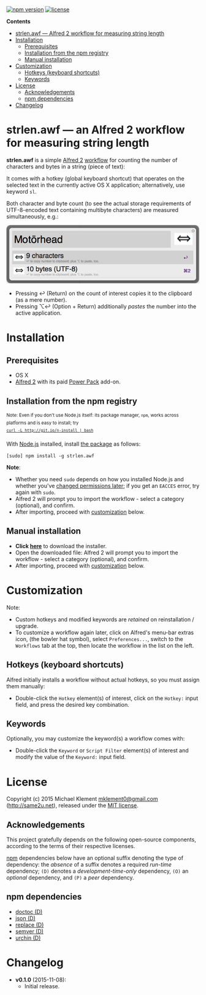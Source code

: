 [![npm version](https://img.shields.io/npm/v/strlen.awf.svg)](https://npmjs.com/package/strlen.awf) [![license](https://img.shields.io/badge/license-MIT-blue.svg)](https://github.com/mklement0/strlen.awf/blob/master/LICENSE.md)

<!-- START doctoc generated TOC please keep comment here to allow auto update -->
<!-- DON'T EDIT THIS SECTION, INSTEAD RE-RUN doctoc TO UPDATE -->

**Contents**

- [strlen.awf &mdash; Alfred 2 workflow for measuring string length](#strlenawf-&mdash-alfred-2-workflow-for-measuring-string-length)
- [Installation](#installation)
  - [Prerequisites](#prerequisites)
  - [Installation from the npm registry](#installation-from-the-npm-registry)
  - [Manual installation](#manual-installation)
- [Customization](#customization)
  - [Hotkeys (keyboard shortcuts)](#hotkeys-keyboard-shortcuts)
  - [Keywords](#keywords)
- [License](#license)
  - [Acknowledgements](#acknowledgements)
  - [npm dependencies](#npm-dependencies)
- [Changelog](#changelog)

<!-- END doctoc generated TOC please keep comment here to allow auto update -->

# strlen.awf &mdash; an Alfred 2 workflow for measuring string length

**strlen.awf** is a simple [Alfred 2](http://www.alfredapp.com) [workflow](http://www.alfredapp.com/workflows) for counting the 
number of characters and bytes in a string (piece of text):

It comes with a hotkey (global keyboard shortcut) that operates on the
selected text in the currently active OS X application; alternatively, use
keyword `sl`.

Both character and byte count (to see the actual storage requirements of
UTF-8-encoded text containing multibyte characters) are measured simultaneously,
e.g.:

![example](doc/images/example.png)

* Pressing ↩ (Return) on the count of interest copies it to the clipboard (as a mere number).
* Pressing ⌥↩ (Option + Return) additionally _pastes_ the number into the active application.


# Installation

## Prerequisites

 * OS X
 * [Alfred 2](http://alfredapp.com) with its paid [Power Pack](https://www.alfredapp.com/powerpack/) add-on.

## Installation from the npm registry

 <sup>Note: Even if you don't use Node.js itself: its package manager, `npm`, works across platforms and is easy to install; try  
 [`curl -L http://git.io/n-install | bash`](https://github.com/mklement0/n-install)</sup>

With [Node.js](http://nodejs.org/) installed, install [the package](https://www.npmjs.com/package/strlen.awf) as follows:

    [sudo] npm install -g strlen.awf

**Note**:

* Whether you need `sudo` depends on how you installed Node.js and whether you've [changed permissions later](https://docs.npmjs.com/getting-started/fixing-npm-permissions); if you get an `EACCES` error, try again with `sudo`.
* Alfred 2 will prompt you to import the workflow - select a category (optional), and confirm.
* After importing, proceed with [customization](#customization) below.

## Manual installation

* **Click [here](https://github.com/mklement0/strlen.awf/blob/stable/archive/net.same2u.strlen.awf.alfredworkflow?raw=true)** to download the installer.
* Open the downloaded file: Alfred 2 will prompt you to import the workflow - select a category (optional), and confirm.
* After importing, proceed with [customization](#customization) below.

# Customization

Note:

* Custom hotkeys and modified keywords are _retained_ on reinstallation / upgrade.
* To customize a workflow again later, click on Alfred's menu-bar extras icon,
(the bowler hat symbol), select `Preferences...`, switch to the `Workflows` tab
at the top, then locate the workflow in the list on the left.

## Hotkeys (keyboard shortcuts)

Alfred initially installs a workflow without actual hotkeys, so you must
assign them manually:

* Double-click the `Hotkey` element(s) of interest, click on the `Hotkey:` input field,
and press the desired key combination.

## Keywords

Optionally, you may customize the keyword(s) a workflow comes with:

* Double-click the `Keyword` or `Script Filter` element(s) of interest and
modify the value of the `Keyword:` input field.

<!-- DO NOT EDIT THE NEXT CHAPTER and RETAIN THIS COMMENT: The next chapter is updated by `make update-readme/release` with the contents of 'LICENSE.md'. ALSO, LEAVE AT LEAST 1 BLANK LINE AFTER THIS COMMENT. -->

# License

Copyright (c) 2015 Michael Klement <mklement0@gmail.com> (http://same2u.net), released under the [MIT license](https://spdx.org/licenses/MIT#licenseText).

## Acknowledgements

This project gratefully depends on the following open-source components, according to the terms of their respective licenses.

[npm](https://www.npmjs.com/) dependencies below have an optional suffix denoting the type of dependency: the *absence* of a suffix denotes a required *run-time* dependency; `(D)` denotes a *development-time-only* dependency, `(O)` an *optional* dependency, and `(P)` a *peer* dependency.

<!-- DO NOT EDIT THE NEXT CHAPTER and RETAIN THIS COMMENT: The next chapter is updated by `make update-readme/release` with the dependencies from 'package.json'. ALSO, LEAVE AT LEAST 1 BLANK LINE AFTER THIS COMMENT. -->

## npm dependencies

* [doctoc (D)](https://github.com/thlorenz/doctoc)
* [json (D)](https://github.com/trentm/json)
* [replace (D)](https://github.com/harthur/replace)
* [semver (D)](https://github.com/npm/node-semver#readme)
* [urchin (D)](https://github.com/tlevine/urchin)

<!-- DO NOT EDIT THE NEXT CHAPTER and RETAIN THIS COMMENT: The next chapter is updated by `make update-readme/release` with the contents of 'CHANGELOG.md'. ALSO, LEAVE AT LEAST 1 BLANK LINE AFTER THIS COMMENT. -->

# Changelog

<!-- NOTE: An entry template for a new version is automatically added each time `make version` is called. Fill in changes afterwards. -->

* **v0.1.0** (2015-11-08):
  * Initial release.
